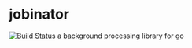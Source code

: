 # jobinator
[![Build Status](https://travis-ci.org/blasphemy/jobinator.svg?branch=master)](https://travis-ci.org/blasphemy/jobinator)
a background processing library for go
